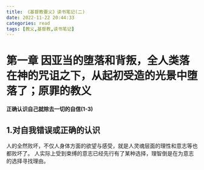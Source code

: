 ```yaml
---
title: 《基督教要义》读书笔记(二)
date: 2022-11-22 20:44:33
categories: read
tags: [教义,基督教,读书笔记]
---
```

# 第一章 因亚当的堕落和背叛，全人类落在神的咒诅之下，从起初受造的光景中堕落了；原罪的教义

**正确认识自己就除去一切的自信(1-3)**
## 1.对自我错误或正确的认识
人的全然败坏，不仅人身体方面的欲望与感受，就是人灵魂层面的理性和意志等也都败坏了。
人实际上受到束缚的意志已经先行有了某种选择，理智倒是在为意志的选择寻找理由。
<!-- more -->

